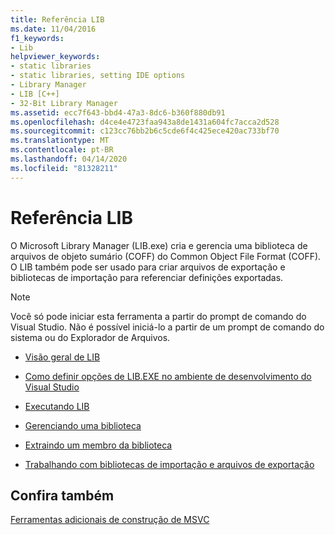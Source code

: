 ```yaml
---
title: Referência LIB
ms.date: 11/04/2016
f1_keywords:
- Lib
helpviewer_keywords:
- static libraries
- static libraries, setting IDE options
- Library Manager
- LIB [C++]
- 32-Bit Library Manager
ms.assetid: ecc7f643-bbd4-47a3-8dc6-b360f880db91
ms.openlocfilehash: d4ce4e4723faa943a8de1431a604fc7acca2d528
ms.sourcegitcommit: c123cc76bb2b6c5cde6f4c425ece420ac733bf70
ms.translationtype: MT
ms.contentlocale: pt-BR
ms.lasthandoff: 04/14/2020
ms.locfileid: "81328211"
---
```

# <a name="lib-reference"></a>Referência LIB

O Microsoft Library Manager (LIB.exe) cria e gerencia uma biblioteca de arquivos de objeto sumário (COFF) do Common Object File Format (COFF). O LIB também pode ser usado para criar arquivos de exportação e bibliotecas de importação para referenciar definições exportadas.

> [!NOTE]
> Você só pode iniciar esta ferramenta a partir do prompt de comando do Visual Studio. Não é possível iniciá-lo a partir de um prompt de comando do sistema ou do Explorador de Arquivos.

- [Visão geral de LIB](overview-of-lib.md)

- [Como definir opções de LIB.EXE no ambiente de desenvolvimento do Visual Studio](how-to-set-lib-exe-options-in-the-visual-studio-development-environment.md)

- [Executando LIB](running-lib.md)

- [Gerenciando uma biblioteca](managing-a-library.md)

- [Extraindo um membro da biblioteca](extracting-a-library-member.md)

- [Trabalhando com bibliotecas de importação e arquivos de exportação](working-with-import-libraries-and-export-files.md)

## <a name="see-also"></a>Confira também

[Ferramentas adicionais de construção de MSVC](c-cpp-build-tools.md)

